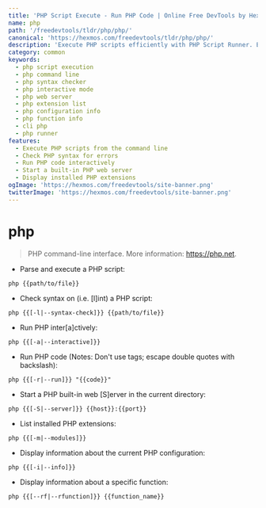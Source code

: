 ```yaml
---
title: 'PHP Script Execute - Run PHP Code | Online Free DevTools by Hexmos'
name: php
path: '/freedevtools/tldr/php/php/'
canonical: 'https://hexmos.com/freedevtools/tldr/php/php/'
description: 'Execute PHP scripts efficiently with PHP Script Runner. Easily test syntax, run code snippets, and manage built-in web servers. Free online tool, no registration required.'
category: common
keywords:
  - php script execution
  - php command line
  - php syntax checker
  - php interactive mode
  - php web server
  - php extension list
  - php configuration info
  - php function info
  - cli php
  - php runner
features:
  - Execute PHP scripts from the command line
  - Check PHP syntax for errors
  - Run PHP code interactively
  - Start a built-in PHP web server
  - Display installed PHP extensions
ogImage: 'https://hexmos.com/freedevtools/site-banner.png'
twitterImage: 'https://hexmos.com/freedevtools/site-banner.png'
---
```


# php

> PHP command-line interface.
> More information: <https://php.net>.

- Parse and execute a PHP script:

`php {{path/to/file}}`

- Check syntax on (i.e. [l]int) a PHP script:

`php {{[-l|--syntax-check]}} {{path/to/file}}`

- Run PHP inter[a]ctively:

`php {{[-a|--interactive]}}`

- Run PHP code (Notes: Don't use <? ?> tags; escape double quotes with backslash):

`php {{[-r|--run]}} "{{code}}"`

- Start a PHP built-in web [S]erver in the current directory:

`php {{[-S|--server]}} {{host}}:{{port}}`

- List installed PHP extensions:

`php {{[-m|--modules]}}`

- Display information about the current PHP configuration:

`php {{[-i|--info]}}`

- Display information about a specific function:

`php {{[--rf|--rfunction]}} {{function_name}}`
